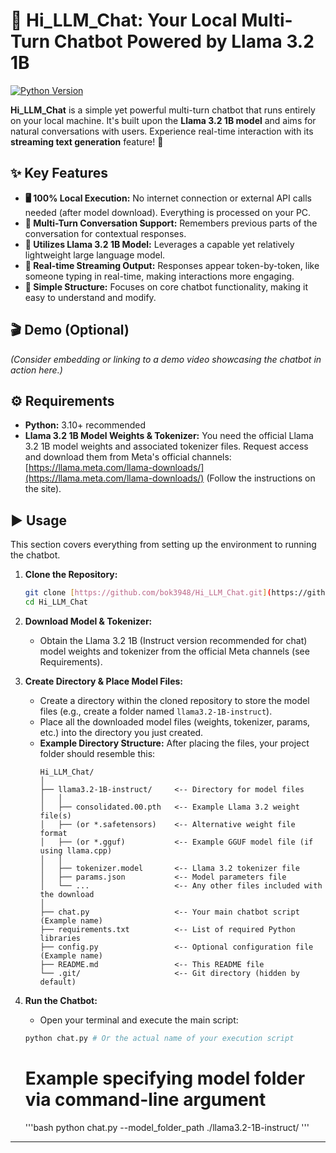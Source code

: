 # 💬 Hi_LLM_Chat: Your Local Multi-Turn Chatbot Powered by Llama 3.2 1B

[![Python Version](https://img.shields.io/badge/python-3.8%2B-blue.svg)](https://www.python.org/downloads/)

**Hi_LLM_Chat** is a simple yet powerful multi-turn chatbot that runs entirely on your local machine. It's built upon the **Llama 3.2 1B model** and aims for natural conversations with users. Experience real-time interaction with its **streaming text generation** feature! 🚀

## ✨ Key Features

* **🖥️ 100% Local Execution:** No internet connection or external API calls needed (after model download). Everything is processed on your PC.
* **🔄 Multi-Turn Conversation Support:** Remembers previous parts of the conversation for contextual responses.
* **🦙 Utilizes Llama 3.2 1B Model:** Leverages a capable yet relatively lightweight large language model.
* **💨 Real-time Streaming Output:** Responses appear token-by-token, like someone typing in real-time, making interactions more engaging.
* **🔧 Simple Structure:** Focuses on core chatbot functionality, making it easy to understand and modify.

## 🎬 Demo (Optional)

*(Consider embedding or linking to a demo video showcasing the chatbot in action here.)*

## ⚙️ Requirements

* **Python:** 3.10+ recommended
* **Llama 3.2 1B Model Weights & Tokenizer:** You need the official Llama 3.2 1B model weights and associated tokenizer files. Request access and download them from Meta's official channels: [https://llama.meta.com/llama-downloads/](https://llama.meta.com/llama-downloads/) (Follow the instructions on the site).

## ▶️ Usage

This section covers everything from setting up the environment to running the chatbot.

1.  **Clone the Repository:**
    ```bash
    git clone [https://github.com/bok3948/Hi_LLM_Chat.git](https://github.com/bok3948/Hi_LLM_Chat.git)
    cd Hi_LLM_Chat
    ```

2.  **Download Model & Tokenizer:**
    * Obtain the Llama 3.2 1B (Instruct version recommended for chat) model weights and tokenizer from the official Meta channels (see Requirements).

3.  **Create Directory & Place Model Files:**
    * Create a directory within the cloned repository to store the model files (e.g., create a folder named `llama3.2-1B-instruct`).
    * Place all the downloaded model files (weights, tokenizer, params, etc.) into the directory you just created.
    * **Example Directory Structure:** After placing the files, your project folder should resemble this:
        ```
        Hi_LLM_Chat/
        │
        ├── llama3.2-1B-instruct/     <-- Directory for model files
        │   │
        │   ├── consolidated.00.pth   <-- Example Llama 3.2 weight file(s)
        │   ├── (or *.safetensors)    <-- Alternative weight file format
        │   ├── (or *.gguf)           <-- Example GGUF model file (if using llama.cpp)
        │   │
        │   ├── tokenizer.model       <-- Llama 3.2 tokenizer file
        │   ├── params.json           <-- Model parameters file
        │   └── ...                   <-- Any other files included with the download
        │
        ├── chat.py                   <-- Your main chatbot script (Example name)
        ├── requirements.txt          <-- List of required Python libraries
        ├── config.py                 <-- Optional configuration file (Example name)
        ├── README.md                 <-- This README file
        └── .git/                     <-- Git directory (hidden by default)

4.  **Run the Chatbot:**
    * Open your terminal and execute the main script:
    ```bash
    python chat.py # Or the actual name of your execution script
    ```
    # Example specifying model folder via command-line argument
    '''bash
    python chat.py --model_folder_path ./llama3.2-1B-instruct/
    '''

---
